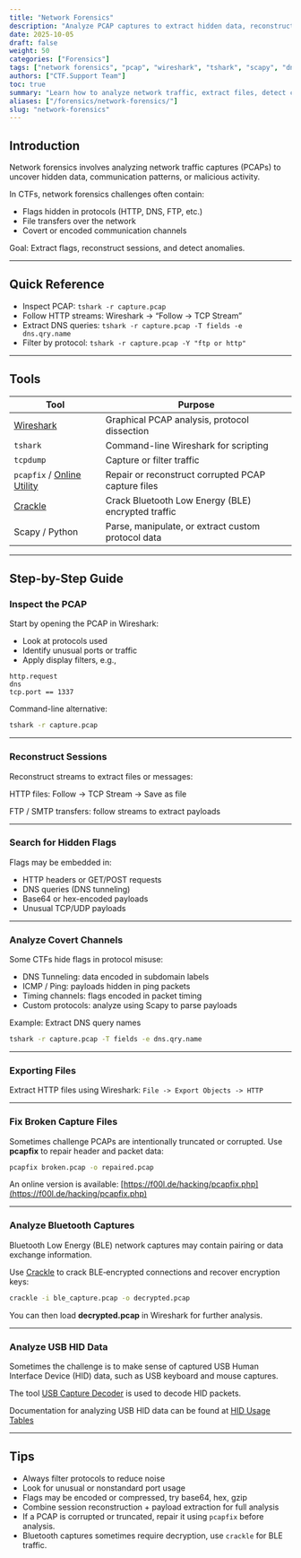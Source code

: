 ```yaml
---
title: "Network Forensics"
description: "Analyze PCAP captures to extract hidden data, reconstruct network sessions, and detect covert channels in CTF challenges using Wireshark, tshark, and Scapy."
date: 2025-10-05
draft: false
weight: 50
categories: ["Forensics"]
tags: ["network forensics", "pcap", "wireshark", "tshark", "scapy", "dns tunneling", "covert channels", "usb hid"]
authors: ["CTF.Support Team"]
toc: true
summary: "Learn how to analyze network traffic, extract files, detect covert channels, and decode unusual protocols in CTF and digital forensics challenges."
aliases: ["/forensics/network-forensics/"]
slug: "network-forensics"
---
```


## Introduction

Network forensics involves analyzing network traffic captures (PCAPs) to uncover hidden data, communication patterns, or malicious activity.

In CTFs, network forensics challenges often contain:

- Flags hidden in protocols (HTTP, DNS, FTP, etc.)
- File transfers over the network
- Covert or encoded communication channels

Goal: Extract flags, reconstruct sessions, and detect anomalies.

---

## Quick Reference

- Inspect PCAP: `tshark -r capture.pcap`
- Follow HTTP streams: Wireshark -> “Follow -> TCP Stream”
- Extract DNS queries: `tshark -r capture.pcap -T fields -e dns.qry.name`
- Filter by protocol: `tshark -r capture.pcap -Y "ftp or http"`

---

## Tools

| Tool                                                              | Purpose                                            |
|-------------------------------------------------------------------|----------------------------------------------------|
| [Wireshark](https://www.wireshark.org/)                           | Graphical PCAP analysis, protocol dissection       |
| `tshark`                                                          | Command-line Wireshark for scripting               |
| `tcpdump`                                                         | Capture or filter traffic                          |
| `pcapfix` / [Online Utility](https://f00l.de/hacking/pcapfix.php) | Repair or reconstruct corrupted PCAP capture files |
| [Crackle](https://github.com/mikeryan/crackle)                    | Crack Bluetooth Low Energy (BLE) encrypted traffic |
| Scapy / Python                                                    | Parse, manipulate, or extract custom protocol data |

---

## Step-by-Step Guide

### Inspect the PCAP

Start by opening the PCAP in Wireshark:

- Look at protocols used
- Identify unusual ports or traffic
- Apply display filters, e.g.,

```text
http.request
dns
tcp.port == 1337
```

Command-line alternative:

```bash
tshark -r capture.pcap
```

---

### Reconstruct Sessions

Reconstruct streams to extract files or messages:

HTTP files: Follow -> TCP Stream -> Save as file

FTP / SMTP transfers: follow streams to extract payloads

---

### Search for Hidden Flags

Flags may be embedded in:

- HTTP headers or GET/POST requests
- DNS queries (DNS tunneling)
- Base64 or hex-encoded payloads
- Unusual TCP/UDP payloads

---

### Analyze Covert Channels

Some CTFs hide flags in protocol misuse:

- DNS Tunneling: data encoded in subdomain labels
- ICMP / Ping: payloads hidden in ping packets
- Timing channels: flags encoded in packet timing
- Custom protocols: analyze using Scapy to parse payloads

Example: Extract DNS query names

```bash
tshark -r capture.pcap -T fields -e dns.qry.name
```

---

### Exporting Files

Extract HTTP files using Wireshark: `File -> Export Objects -> HTTP`

---

### Fix Broken Capture Files

Sometimes challenge PCAPs are intentionally truncated or corrupted.
Use **pcapfix** to repair header and packet data:

```bash
pcapfix broken.pcap -o repaired.pcap
```

An online version is available: [https://f00l.de/hacking/pcapfix.php](https://f00l.de/hacking/pcapfix.php)

---

### Analyze Bluetooth Captures

Bluetooth Low Energy (BLE) network captures may contain pairing or data exchange information.

Use [Crackle](https://github.com/mikeryan/crackle) to crack BLE‑encrypted connections and recover encryption keys:

```bash
crackle -i ble_capture.pcap -o decrypted.pcap
```

You can then load **decrypted.pcap** in Wireshark for further analysis.

---

### Analyze USB HID Data

Sometimes the challenge is to make sense of captured USB Human Interface Device (HID) data, such as USB keyboard and mouse captures.

The tool [USB Capture Decoder](https://github.com/jonsth131/ctf-tools/tree/main/usb_capture_decode) is used to decode HID packets.

Documentation for analyzing USB HID data can be found at [HID Usage Tables](https://www.usb.org/sites/default/files/hut1_21.pdf)

---

## Tips

- Always filter protocols to reduce noise
- Look for unusual or nonstandard port usage
- Flags may be encoded or compressed, try base64, hex, gzip
- Combine session reconstruction + payload extraction for full analysis
- If a PCAP is corrupted or truncated, repair it using `pcapfix` before analysis.
- Bluetooth captures sometimes require decryption, use `crackle` for BLE traffic.
